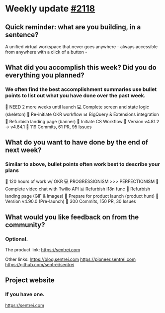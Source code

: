 # Weekly update [#2118](https://github.com/sentrei/sentrei/issues/2118)

## Quick reminder: what are you building, in a sentence?

A unified virtual workspace that never goes anywhere - always accessible from anywhere with a click of a button -

## What did you accomplish this week? Did you do everything you planned?

### We often find the best accomplishment summaries use bullet points to list out what you have done over the past week.

🏁 NEED 2 more weeks until launch
💻 Complete screen and state logic (skeleton)
👤 Re-initiate OKR workflow
📊 BigQuery & Extensions integration
💅 Refurbish landing page (banner)
🌈 Initiate CS Workflow
🚀 Version v4.81.2 -> v4.84.1
🚗 119 Commits, 61 PR, 95 Issues

## What do you want to have done by the end of next week?

### Similar to above, bullet points often work best to describe your plans

🏁 120 hours of work w/ OKR
💻 PROGRESSIONISM >>> PERFECTIONISM
👤 Complete video chat with Twilio API
📊 Refurbish i18n func
💅 Refurbish landing page (GIF & Images)
🌈 Prepare for product launch (product hunt)
🚀 Version v4.90.0 (Pre-launch)
🚗 300 Commits, 150 PR, 30 Issues

## What would you like feedback on from the community?

### Optional.

The product link:
https://sentrei.com

Other links:
https://blog.sentrei.com
https://pioneer.sentrei.com
https://github.com/sentrei/sentrei

## Project website

### If you have one.

https://sentrei.com
